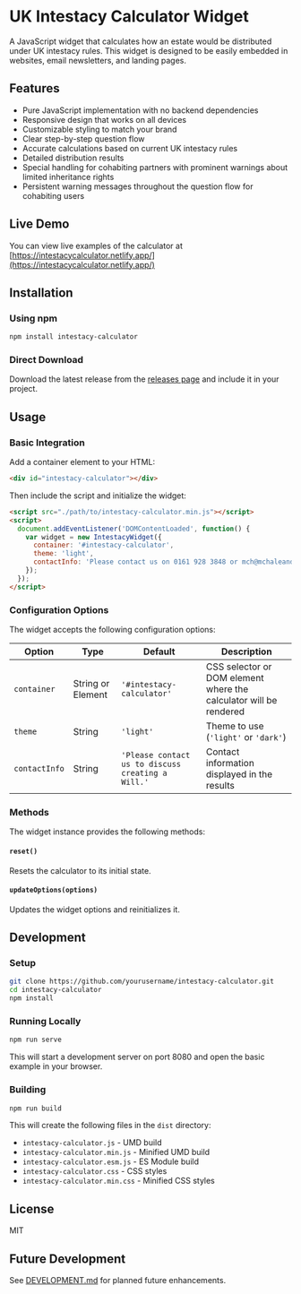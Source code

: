 # UK Intestacy Calculator Widget

A JavaScript widget that calculates how an estate would be distributed under UK intestacy rules. This widget is designed to be easily embedded in websites, email newsletters, and landing pages.

## Features

- Pure JavaScript implementation with no backend dependencies
- Responsive design that works on all devices
- Customizable styling to match your brand
- Clear step-by-step question flow
- Accurate calculations based on current UK intestacy rules
- Detailed distribution results
- Special handling for cohabiting partners with prominent warnings about limited inheritance rights
- Persistent warning messages throughout the question flow for cohabiting users

## Live Demo

You can view live examples of the calculator at [https://intestacycalculator.netlify.app/](https://intestacycalculator.netlify.app/)

## Installation

### Using npm

```bash
npm install intestacy-calculator
```

### Direct Download

Download the latest release from the [releases page](https://github.com/yourusername/intestacy-calculator/releases) and include it in your project.

## Usage

### Basic Integration

Add a container element to your HTML:

```html
<div id="intestacy-calculator"></div>
```

Then include the script and initialize the widget:

```html
<script src="./path/to/intestacy-calculator.min.js"></script>
<script>
  document.addEventListener('DOMContentLoaded', function() {
    var widget = new IntestacyWidget({
      container: '#intestacy-calculator',
      theme: 'light',
      contactInfo: 'Please contact us on 0161 928 3848 or mch@mchaleandco.co.uk to discuss creating a Will.'
    });
  });
</script>
```

### Configuration Options

The widget accepts the following configuration options:

| Option | Type | Default | Description |
|--------|------|---------|-------------|
| `container` | String or Element | `'#intestacy-calculator'` | CSS selector or DOM element where the calculator will be rendered |
| `theme` | String | `'light'` | Theme to use (`'light'` or `'dark'`) |
| `contactInfo` | String | `'Please contact us to discuss creating a Will.'` | Contact information displayed in the results |

### Methods

The widget instance provides the following methods:

#### `reset()`
Resets the calculator to its initial state.

#### `updateOptions(options)`
Updates the widget options and reinitializes it.

## Development

### Setup

```bash
git clone https://github.com/yourusername/intestacy-calculator.git
cd intestacy-calculator
npm install
```

### Running Locally

```bash
npm run serve
```

This will start a development server on port 8080 and open the basic example in your browser.

### Building

```bash
npm run build
```

This will create the following files in the `dist` directory:
- `intestacy-calculator.js` - UMD build
- `intestacy-calculator.min.js` - Minified UMD build
- `intestacy-calculator.esm.js` - ES Module build
- `intestacy-calculator.css` - CSS styles
- `intestacy-calculator.min.css` - Minified CSS styles

## License

MIT

## Future Development

See [DEVELOPMENT.md](DEVELOPMENT.md) for planned future enhancements.